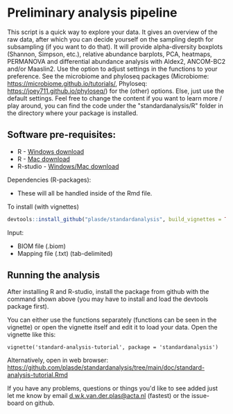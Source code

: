 # Preliminary analysis pipeline

This script is a quick way to explore your data. It gives an overview of the raw data,
after which you can decide yourself on the sampling depth for subsampling (if you want to do that). It will provide alpha-diversity boxplots (Shannon, Simpson, etc.), relative abundance barplots, PCA, heatmaps, PERMANOVA and differential abundance analysis with Aldex2, ANCOM-BC2 and/or Maaslin2.
Use the option to adjust settings in the functions to your preference. See the microbiome and phyloseq packages (Microbiome: https://microbiome.github.io/tutorials/, Phyloseq: https://joey711.github.io/phyloseq/) for the (other) options. Else, just use the default settings. Feel free to change the content if you want to learn more / play around, you can find the code under the "standardanalysis/R" folder in the directory where your package is installed.

## Software pre-requisites:
- R - [Windows download](https://cran.r-project.org/bin/windows/base/)
- R - [Mac download](https://cran.r-project.org/bin/macosx/)
- R-studio - [Windows/Mac download](https://posit.co/download/rstudio-desktop/)


Dependencies (R-packages):
- These will all be handled inside of the Rmd file.

To install (with vignettes)
``` r
devtools::install_github("plasde/standardanalysis", build_vignettes = TRUE)
```

Input:
- BIOM file (.biom)
- Mapping file (.txt) (tab-delimited)


## Running the analysis

After installing R and R-studio, install the package from github with the command shown above (you may have to install and load the devtools package first).

You can either use the functions separately (functions can be seen in the vignette) or open the vignette itself and edit it to load your data. Open the vignette like this:
```{r}
vignette('standard-analysis-tutorial', package = 'standardanalysis')
```
Alternatively, open in web browser: https://github.com/plasde/standardanalysis/tree/main/doc/standard-analysis-tutorial.Rmd

If you have any problems, questions or things you'd like to see added just let me know by email d.w.k.van.der.plas@acta.nl (fastest) or the issue-board on github.
